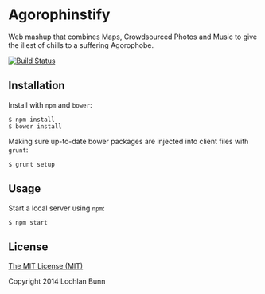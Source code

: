 # Agorophinstify

Web mashup that combines Maps, Crowdsourced Photos and Music to give the illest of chills to a suffering Agorophobe.

[![Build Status](https://travis-ci.org/loklaan/agorophinstify.svg?branch=master)](https://travis-ci.org/loklaan/agorophinstify)

## Installation
Install with `npm` and `bower`:

```shell
$ npm install
$ bower install
```
Making sure up-to-date bower packages are injected into client files with `grunt`:

```shell
$ grunt setup
```

## Usage
Start a local server using `npm`:

```shell
$ npm start
```

## License

[The MIT License (MIT)](http://opensource.org/licenses/MIT)

Copyright 2014 Lochlan Bunn